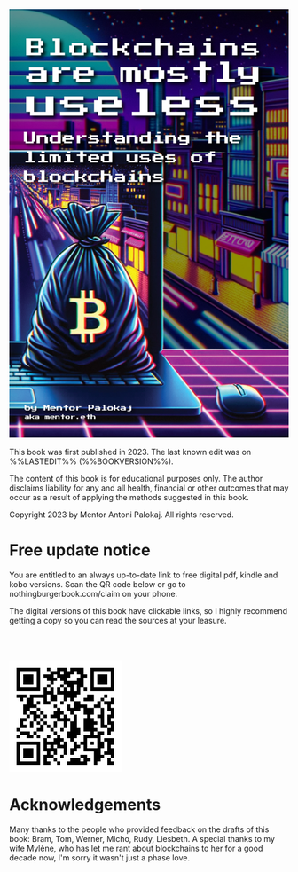 <div id="pdfcover" class='pdfonly'>
		<div class='center'>
	    <img src="../assets/cover.png" />
		<img style="display: none;" src="https://unidentifiedanalytics.web.app/touch/?namespace=blockchains-are-mostly-useless" />
    </div>
</div>

<div class='center'></div>

<div class='center fullscreen'>
	<div class='left'>
		<p>This book was first published in 2023. The last known edit was on %%LASTEDIT%% (%%BOOKVERSION%%).</p>
		<p>The content of this book is for educational purposes only. The author disclaims liability for any and all health, financial or other outcomes that may occur as a result of applying the methods suggested in this book.</p>
		<p>Copyright 2023 by Mentor Antoni Palokaj. All rights reserved.</p>
	</div>
</div>

<div class='center fullscreen'>
	<h1>Free update notice</h1>
	<p>You are entitled to an always up-to-date link to free digital pdf, kindle and kobo versions. Scan the QR code below or go to nothingburgerbook.com/claim on your phone.</p> 
	<p class="pdfonly">The digital versions of this book have clickable links, so I highly recommend getting a copy so you can read the sources at your leasure.</p>
	<img style="width: 40%; height: auto; margin-top: 50px;" src='../assets/claim.svg' />
</div>

<div class='center fullscreen'>
	<h1>Acknowledgements</h1>
	<p>Many thanks to the people who provided feedback on the drafts of this book: Bram, Tom, Werner, Micho, Rudy, Liesbeth. A special thanks to my wife Mylène, who has let me rant about blockchains to her for a good decade now, I'm sorry it wasn't just a phase love.</p>
</div>